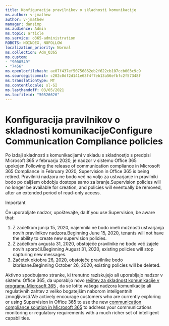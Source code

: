 ```yaml
---
title: Konfiguracija pravilnikov o skladnosti komunikacije
ms.author: v-jmathew
author: v-jmathew
manager: dansimp
ms.audience: Admin
ms.topic: article
ms.service: o365-administration
ROBOTS: NOINDEX, NOFOLLOW
localization_priority: Normal
ms.collection: Adm_O365
ms.custom:
- "9000549"
- "7456"
ms.openlocfilehash: ae07f437ef50756862eb2f622cb107ccb003c9c9
ms.sourcegitcommit: c202c0df2d141e63f4f7eb13a56efbfc2f57348f
ms.translationtype: MT
ms.contentlocale: sl-SI
ms.lasthandoff: 03/05/2021
ms.locfileid: "50526626"
---
```

# <a name="configure-communication-compliance-policies"></a><span data-ttu-id="c0194-102">Konfiguracija pravilnikov o skladnosti komunikacije</span><span class="sxs-lookup"><span data-stu-id="c0194-102">Configure Communication Compliance policies</span></span>

<span data-ttu-id="c0194-103">Po izdaji skladnosti s komunikacijami v skladu s skladnostjo s predpisi Microsoft 365 v februarju 2020, je nadzor v sistemu Office 365 upokojen.</span><span class="sxs-lookup"><span data-stu-id="c0194-103">Following the release of communication compliance in Microsoft 365 Compliance in February 2020, Supervision in Office 365 is being retired.</span></span> <span data-ttu-id="c0194-104">Pravilniki nadzora ne bodo več na voljo za ustvarjanje in pravilniki bodo po daljšem obdobju dostopa samo za branje.</span><span class="sxs-lookup"><span data-stu-id="c0194-104">Supervision policies will no longer be available for creation, and policies will eventually be removed, after an extended period of read-only access.</span></span>

> [!IMPORTANT]
> <span data-ttu-id="c0194-105">Če uporabljate nadzor, upoštevajte, da:</span><span class="sxs-lookup"><span data-stu-id="c0194-105">If you use Supervision, be aware that:</span></span>
>
> 1. <span data-ttu-id="c0194-106">Z začetkom junija 15, 2020, najemniki ne bodo imeli možnosti ustvarjanja novih pravilnikov nadzora.</span><span class="sxs-lookup"><span data-stu-id="c0194-106">Beginning June 15, 2020, tenants will not have the ability to create new supervision policies.</span></span>
> 2. <span data-ttu-id="c0194-107">Z začetkom avgusta 31, 2020, obstoječe pravilnike ne bodo več zajele novih sporočil.</span><span class="sxs-lookup"><span data-stu-id="c0194-107">Beginning August 31, 2020, existing policies will stop capturing new messages.</span></span>
> 3. <span data-ttu-id="c0194-108">Začetek oktobra 26, 2020, obstoječe pravilnike bodo izbrisane.</span><span class="sxs-lookup"><span data-stu-id="c0194-108">Beginning October 26, 2020, existing policies will be deleted.</span></span>

<span data-ttu-id="c0194-109">Aktivno spodbujamo stranke, ki trenutno raziskujejo ali uporabljajo nadzor v sistemu Office 365, da uporabijo novo [rešitev za skladnost komunikacije v programu Microsoft 365](https://go.microsoft.com/fwlink/?linkid=2128593) , da se lotite vašega nadzora komunikacije ali regulativnih zahtev z veliko bogatejšim naborom inteligentnih zmogljivosti.</span><span class="sxs-lookup"><span data-stu-id="c0194-109">We actively encourage customers who are currently exploring or using Supervision in Office 365 to use the new [communication compliance solution in Microsoft 365](https://go.microsoft.com/fwlink/?linkid=2128593) to address your communications monitoring or regulatory requirements with a much richer set of intelligent capabilities.</span></span>
